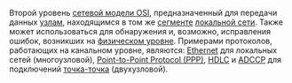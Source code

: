 Второй уровень [сетевой модели OSI](https://ru.wikipedia.org/wiki/%D0%A1%D0%B5%D1%82%D0%B5%D0%B2%D0%B0%D1%8F_%D0%BC%D0%BE%D0%B4%D0%B5%D0%BB%D1%8C_OSI "Сетевая модель OSI"), предназначенный для передачи данных [узлам](https://ru.wikipedia.org/wiki/%D0%A3%D0%B7%D0%B5%D0%BB_%D1%81%D0%B5%D1%82%D0%B8 "Узел сети"), находящимся в том же [сегменте](https://ru.wikipedia.org/wiki/%D0%A1%D0%B5%D0%B3%D0%BC%D0%B5%D0%BD%D1%82_%D1%81%D0%B5%D1%82%D0%B8 "Сегмент сети") [локальной сети](https://ru.wikipedia.org/wiki/%D0%9B%D0%BE%D0%BA%D0%B0%D0%BB%D1%8C%D0%BD%D0%B0%D1%8F_%D1%81%D0%B5%D1%82%D1%8C "Локальная сеть"). Также может использоваться для обнаружения и, возможно, исправления ошибок, возникших на [физическом уровне](https://ru.wikipedia.org/wiki/%D0%A4%D0%B8%D0%B7%D0%B8%D1%87%D0%B5%D1%81%D0%BA%D0%B8%D0%B9_%D1%83%D1%80%D0%BE%D0%B2%D0%B5%D0%BD%D1%8C "Физический уровень"). Примерами протоколов, работающих на канальном уровне, являются: [Ethernet](https://ru.wikipedia.org/wiki/Ethernet "Ethernet") для локальных сетей (многоузловой), [Point-to-Point Protocol (PPP)](https://ru.wikipedia.org/wiki/PPP_(%D1%81%D0%B5%D1%82%D0%B5%D0%B2%D0%BE%D0%B9_%D0%BF%D1%80%D0%BE%D1%82%D0%BE%D0%BA%D0%BE%D0%BB) "PPP (сетевой протокол)"), [HDLC](https://ru.wikipedia.org/wiki/HDLC "HDLC") и [ADCCP](https://ru.wikipedia.org/w/index.php?title=ADCCP&action=edit&redlink=1 "ADCCP (страница отсутствует)") для подключений [точка-точка](https://ru.wikipedia.org/wiki/%D0%A2%D0%BE%D1%87%D0%BA%D0%B0-%D1%82%D0%BE%D1%87%D0%BA%D0%B0 "Точка-точка") (двухузловой).